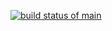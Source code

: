 [![build status of main](https://app.travis-ci.com/ArunRao1997/SSW_567_HW_02a_Triangle.svg?branch=main)](https://travis-ci.com/ArunRao1997/SSW_567_HW_02a_Triangle)

